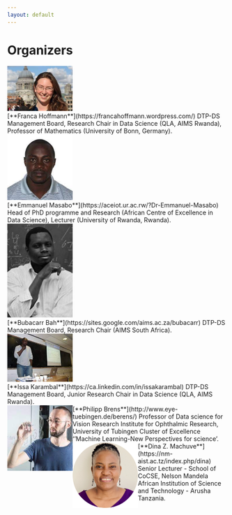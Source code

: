 ```yaml
---
layout: default
---
```


# Organizers

<div class='orgWrapper'>
<img src="/assets/images/fh.jpg" alt="Franca Hoffmann" width="150" />
<div class='bioWrapper'>
[**Franca Hoffmann**](https://francahoffmann.wordpress.com/) DTP-DS Management Board, Research Chair in Data Science (QLA, AIMS Rwanda), Professor of Mathematics (University of Bonn, Germany).
</div>
</div>

<div class='orgWrapper'>
<img src="/assets/images/em.jpg" alt=" Emmanuel Masabo" width="150" />
<div class='bioWrapper'>
[**Emmanuel Masabo**](https://aceiot.ur.ac.rw/?Dr-Emmanuel-Masabo)
 Head of PhD programme and Research (African Centre of Excellence in Data Science), Lecturer (University of Rwanda, Rwanda).
</div>
</div>

<div class='orgWrapper'>
<img src="/assets/images/bb.jpg" alt="Bubacarr Bah" width="150" />
<div class='bioWrapper'>
[**Bubacarr Bah**](https://sites.google.com/aims.ac.za/bubacarr)
DTP-DS Management Board, Research Chair (AIMS South Africa).
</div>
</div>

<div class='orgWrapper'>
<img src="/assets/images/ika.jpg" alt="Issa Karambal" width="150" />
<div class='bioWrapper'>
[**Issa Karambal**](https://ca.linkedin.com/in/issakarambal) DTP-DS Management Board, Junior Research Chair in Data Science (QLA, AIMS Rwanda).
</div>
</div>

<div class='orgWrapper'>
<img align="left" src="/assets/images/pb.jpg" alt="Philipp Brens" width="150">
<div class='bioWrapper'>
[**Philipp Brens**](http://www.eye-tuebingen.de/berens/) Professor of Data science for Vision Research Institute for Ophthalmic Research, University of Tubingen Cluster of Excellence ‘’Machine Learning-New Perspectives for science’.
</div>
</div>

<div class='orgWrapper'>
<img align="left" src="/assets/images/dzm.jpg" alt="Dina Z. Machuve" width="150">
<div class='bioWrapper'>
[**Dina Z. Machuve**](https://nm-aist.ac.tz/index.php/dina) Senior Lecturer - School of CoCSE, Nelson Mandela African Institution of Science and Technology - Arusha Tanzania.
</div>
</div>
